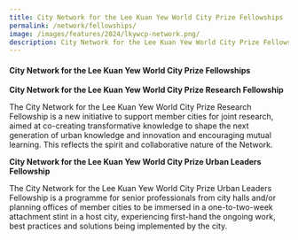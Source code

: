 ```yaml
---
title: City Network for the Lee Kuan Yew World City Prize Fellowships
permalink: /network/fellowships/
image: /images/features/2024/lkywcp-network.png/
description: City Network for the Lee Kuan Yew World City Prize Fellowships
---
```


#### **City Network for the Lee Kuan Yew World City Prize Fellowships**

**City Network for the Lee Kuan Yew World City Prize Research Fellowship**

The City Network for the Lee Kuan Yew World City Prize Research Fellowship is a new initiative to support member cities for joint research, aimed at co-creating transformative knowledge to shape the next generation of urban knowledge and innovation and encouraging mutual learning. This reflects the spirit and collaborative nature of the Network. 

**City Network for the Lee Kuan Yew World City Prize Urban Leaders Fellowship**

The City Network for the Lee Kuan Yew World City Prize Urban Leaders Fellowship is a programme for senior professionals from city halls and/or planning offices of member cities to be immersed in a one-to-two-week attachment stint in a host city, experiencing first-hand the ongoing work, best practices and solutions being implemented by the city.
